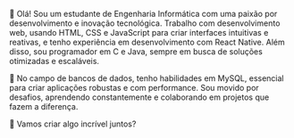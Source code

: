 👋 Olá! Sou um estudante de Engenharia Informática com uma paixão por desenvolvimento e inovação tecnológica. Trabalho com desenvolvimento web, usando HTML, CSS e JavaScript para criar interfaces intuitivas e reativas, e tenho experiência em desenvolvimento com React Native. Além disso, sou programador em C e Java, sempre em busca de soluções otimizadas e escaláveis.

💼 No campo de bancos de dados, tenho habilidades em MySQL, essencial para criar aplicações robustas e com performance. Sou movido por desafios, aprendendo constantemente e colaborando em projetos que fazem a diferença.

🚀 Vamos criar algo incrível juntos?

<!---
Divanpedro123/Divanpedro123 is a ✨ special ✨ repository because its `README.md` (this file) appears on your GitHub profile.
You can click the Preview link to take a look at your changes.
--->
